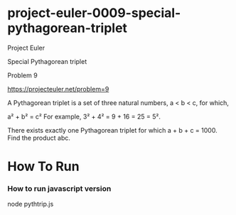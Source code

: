 # project-euler-0009-special-pythagorean-triplet

Project Euler

Special Pythagorean triplet

Problem 9

https://projecteuler.net/problem=9

A Pythagorean triplet is a set of three natural numbers, a < b < c, for which,

a² + b² = c²
For example, 3² + 4² = 9 + 16 = 25 = 5².

There exists exactly one Pythagorean triplet for which a + b + c = 1000.
Find the product abc.

# How To Run

### How to run javascript version

node pythtrip.js
